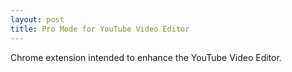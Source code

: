 ```yaml
---
layout: post
title: Pro Mode for YouTube Video Editor
---
```


Chrome extension intended to enhance the YouTube Video Editor.
